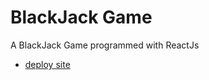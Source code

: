 # BlackJack Game

A BlackJack Game programmed with ReactJs

- [deploy site](https://guido2288.github.io/BlackjackJs/)

